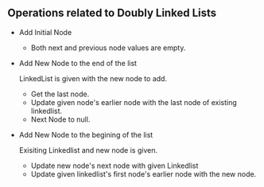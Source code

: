 ## Operations related to Doubly Linked Lists

* Add Initial Node
    - Both next and previous node values are empty.

* Add New Node to the end of the list

    LinkedList is given with the new node to add.
    - Get the last node.
    - Update given node's earlier node with the last node of existing linkedlist.
    - Next Node to null.

* Add New Node to the begining of the list

    Exisiting Linkedlist and new node is given.
    - Update new node's next node with given Linkedlist
    - Update given linkedlist's first node's earlier node with the new node.
    